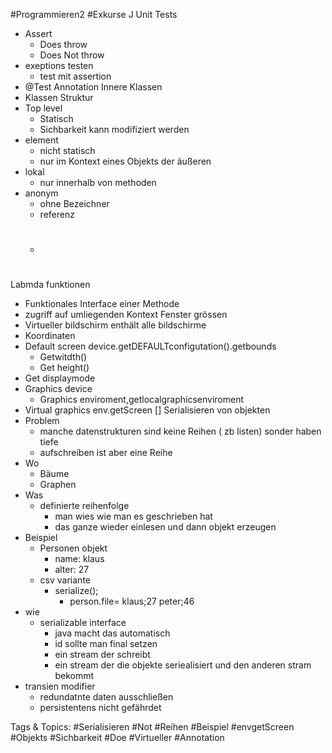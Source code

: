  #Programmieren2 #Exkurse J Unit Tests
  - Assert
    - Does throw
    - Does Not throw
  - exeptions testen
    - test mit assertion
  - @Test Annotation
 Innere Klassen
  - Klassen Struktur
  - Top level
    - Statisch
    - Sichbarkeit kann modifiziert werden
  - element
    - nicht statisch
    - nur im Kontext eines Objekts der äußeren
  - lokal
    - nur innerhalb von methoden
  - anonym
    - ohne Bezeichner
    - referenz
    - #
 Labmda funktionen
  - Funktionales Interface einer Methode
  - zugriff auf umliegenden Kontext
 Fenster grössen
  - Virtueller bildschirm enthält alle bildschirme
  - Koordinaten
  - Default screen device.getDEFAULTconfigutation().getbounds
    - Getwitdth()
    - Get height()
  - Get displaymode
  - Graphics device 
    - Graphics enviroment,getlocalgraphicsenviroment
  - Virtual graphics env.getScreen []
 Serialisieren von objekten
  - Problem
    - manche datenstrukturen sind keine Reihen ( zb listen) sonder haben tiefe 
    - aufschreiben ist aber eine Reihe
  - Wo
    - Bäume
    - Graphen
  - Was
    - definierte reihenfolge
      - man wies wie man es geschrieben hat
      - das ganze wieder einlesen und dann objekt erzeugen
  - Beispiel
    - Personen objekt
      - name: klaus
      - alter: 27
    - csv variante
      - serialize();
        - person.file=
  klaus;27
  peter;46
  - wie 
    - serializable interface
      - java macht das automatisch
      - id sollte man final setzen
      - ein stream der schreibt 
      - ein stream der die objekte seriealisiert und den anderen stram bekommt
  - transien modifier
    - redundatnte daten ausschließen
    - persistentens nicht gefährdet

   Tags & Topics:
   #Serialisieren
   #Not
   #Reihen
   #Beispiel
   #envgetScreen
   #Objekts
   #Sichbarkeit
   #Doe
   #Virtueller
   #Annotation
